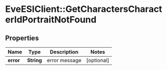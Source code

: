 # EveESIClient::GetCharactersCharacterIdPortraitNotFound

## Properties
Name | Type | Description | Notes
------------ | ------------- | ------------- | -------------
**error** | **String** | error message | [optional] 


